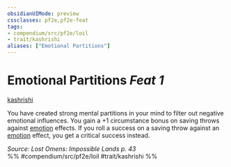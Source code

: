 ```yaml
---
obsidianUIMode: preview
cssclasses: pf2e,pf2e-feat
tags:
- compendium/src/pf2e/loil
- trait/kashrishi
aliases: ["Emotional Partitions"]
---
```

# Emotional Partitions  *Feat 1*  
[kashrishi](rules/traits/kashrishi-loil.md "Kashrishi Ancestry & Heritage Trait")  


You have created strong mental partitions in your mind to filter out negative emotional influences. You gain a +1 circumstance bonus on saving throws against [emotion](rules/traits/emotion.md "Emotion Effect Trait") effects. If you roll a success on a saving throw against an [emotion](rules/traits/emotion.md "Emotion Effect Trait") effect, you get a critical success instead.

*Source: Lost Omens: Impossible Lands p. 43*  
%% #compendium/src/pf2e/loil #trait/kashrishi %%